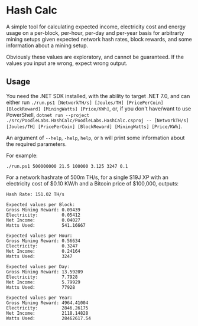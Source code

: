 # Hash Calc

A simple tool for calculating expected income, electricity cost and energy usage on a per-block, per-hour, per-day and per-year basis for arbitrarty mining setups given expected network hash rates, block rewards, and some information about a mining setup.

Obviously these values are exploratory, and cannot be guaranteed. If the values you input are wrong, expect wrong output.

## Usage

You need the .NET SDK installed, with the ability to target .NET 7.0, and can either run `./run.ps1 [NetworkTH/s] [Joules/TH] [PricePerCoin] [BlockReward] [MiningWatts] [Price/KWh]`, or, if you don't have/want to use PowerShell, `dotnet run --project ./src/PoodleLabs.HashCalc/PoodleLabs.HashCalc.csproj -- [NetworkTH/s] [Joules/TH] [PricePerCoin] [BlockReward] [MiningWatts] [Price/KWh]`.

An argument of `--help`, `-help`, `help`, or `h` will print some information about the required parameters.

For example:
```
./run.ps1 500000000 21.5 100000 3.125 3247 0.1
```

For a network hashrate of 500m TH/s, for a single S19J XP with an electricity cost of $0.10 KW/h and a Bitcoin price of $100,000, outputs:

```
Hash Rate: 151.02 TH/s

Expected values per Block:
Gross Mining Reward: 0.09439
Electricity:         0.05412
Net Income:          0.04027
Watts Used:          541.16667

Expected values per Hour:
Gross Mining Reward: 0.56634
Electricity:         0.3247
Net Income:          0.24164
Watts Used:          3247

Expected values per Day:
Gross Mining Reward: 13.59209
Electricity:         7.7928
Net Income:          5.79929
Watts Used:          77928

Expected values per Year:
Gross Mining Reward: 4964.41004
Electricity:         2846.26175
Net Income:          2118.14828
Watts Used:          28462617.54
```
